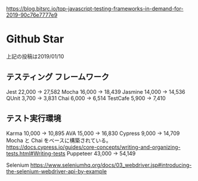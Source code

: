 https://blog.bitsrc.io/top-javascript-testing-frameworks-in-demand-for-2019-90c76e7777e9

# Github Star

上記の投稿は2019/01/10

## テスティング フレームワーク

Jest 22,000 -> 27,582
Mocha 16,000 -> 18,439
Jasmine 14,000 -> 14,536
QUnit 3,700 -> 3,831
Chai 6,000 -> 6,514
TestCafe 5,900 -> 7,410

## テスト実行環境
Karma 10,000 -> 10,895
AVA 15,000 -> 16,830
Cypress 9,000 -> 14,709
  Mocha と Chai をベースに構築されている。
  https://docs.cypress.io/guides/core-concepts/writing-and-organizing-tests.html#Writing-tests
Puppeteer 43,000 -> 54,149

Selenium
https://www.seleniumhq.org/docs/03_webdriver.jsp#introducing-the-selenium-webdriver-api-by-example